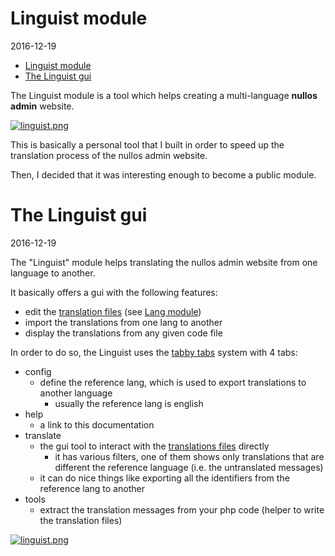 Linguist module
===================
2016-12-19



- [Linguist module](#linguist-module)
- [The Linguist gui](#the-linguist-gui)


The Linguist module is a tool which helps creating a multi-language **nullos admin** website.


[![linguist.png](https://s19.postimg.org/it030hbz7/linguist.png)](https://postimg.org/image/vke96zlr3/)


This is basically a personal tool that I built in order to speed up the translation process
of the nullos admin website.

Then, I decided that it was interesting enough to become a public module.


The Linguist gui
=================
2016-12-19

The "Linguist" module helps translating the nullos admin website from one language to another.


It basically offers a gui with the following features:

- edit the [translation files](https://github.com/lingtalfi/nullos-admin/tree/master/doc/modules/lang-module/translation-files.md) (see [Lang module](https://github.com/lingtalfi/nullos-admin/tree/master/doc/modules/lang-module.md))
- import the translations from one lang to another
- display the translations from any given code file


In order to do so, the Linguist uses the [tabby tabs](https://github.com/lingtalfi/nullos-admin/tree/master/doc/core/layout/tabby.md) system with 4 tabs:

- config
    - define the reference lang, which is used to export translations to another language
        - usually the reference lang is english
- help
    - a link to this documentation
- translate
    - the gui tool to interact with the [translations files](https://github.com/lingtalfi/nullos-admin/tree/master/doc/modules/lang-module/translation-files.md) directly
        - it has various filters, one of them shows only translations that are different
                the reference language (i.e. the untranslated messages)
    - it can do nice things like exporting all the identifiers from the reference lang to another
- tools
    - extract the translation messages from your php code (helper to write the translation files)



[![linguist.png](https://s19.postimg.org/it030hbz7/linguist.png)](https://postimg.org/image/vke96zlr3/)







